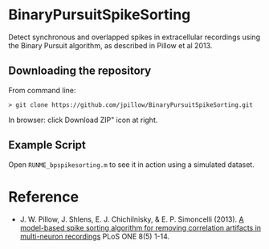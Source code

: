 BinaryPursuitSpikeSorting
=========================

Detect synchronous and overlapped spikes in extracellular recordings
using the Binary Pursuit algorithm, as described in Pillow et al 2013.

Downloading the repository
------------

From command line:

    > git clone https://github.com/jpillow/BinaryPursuitSpikeSorting.git

In browser:   click Download ZIP" icon at right.


Example Script
-
Open `RUNME_bpspikesorting.m` to see it in action using a simulated dataset.


Reference
==============
- J. W. Pillow, J. Shlens, E. J. Chichilnisky, & E. P. Simoncelli
 (2013).
 [A model-based spike sorting algorithm for removing correlation artifacts in multi-neuron recordings](http://pillowlab.cps.utexas.edu/pubs/abs_Pillow_PLOSONE13.html) PLoS ONE 8(5) 1-14.
